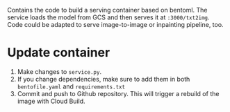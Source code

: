 Contains the code to build a serving container based on bentoml. The service loads the model from GCS and then serves it at `:3000/txt2img`. Code could be adapted to serve image-to-image or inpainting pipeline, too.

# Update container
1. Make changes to `service.py`. 
1. If you change dependencies, make sure to add them in both `bentofile.yaml` and `requirements.txt`
1. Commit and push to Github repository. This will trigger a rebuild of the image with Cloud Build.
